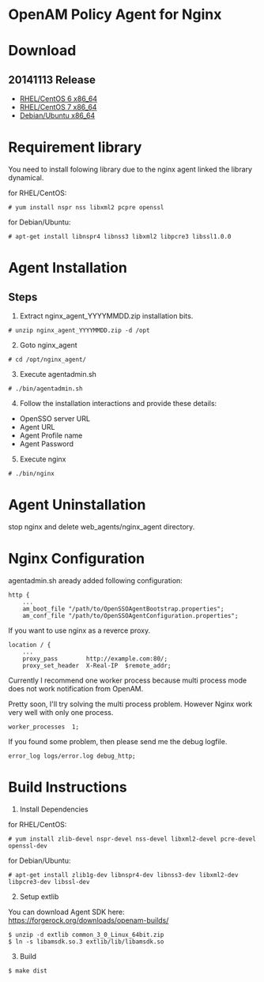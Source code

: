 OpenAM Policy Agent for Nginx
=============================

# Download

## 20141113 Release

 * [RHEL/CentOS 6 x86_64](https://www.osstech.co.jp/download/hamano/nginx/nginx_agent_20141113.el6.x86_64.zip)
 * [RHEL/CentOS 7 x86_64](https://www.osstech.co.jp/download/hamano/nginx/nginx_agent_20141113.el7.x86_64.zip)
 * [Debian/Ubuntu x86_64](https://www.osstech.co.jp/download/hamano/nginx/nginx_agent_20141113.deb.x86_64.zip)

# Requirement library

You need to install folowing library due to the nginx agent linked the
library dynamical.

for RHEL/CentOS:
~~~
# yum install nspr nss libxml2 pcpre openssl
~~~

for Debian/Ubuntu:
~~~
# apt-get install libnspr4 libnss3 libxml2 libpcre3 libssl1.0.0
~~~

# Agent Installation

## Steps

 1. Extract nginx_agent_YYYYMMDD.zip installation bits.

 ~~~
 # unzip nginx_agent_YYYYMMDD.zip -d /opt
 ~~~

 2. Goto nginx_agent

 ~~~
 # cd /opt/nginx_agent/
 ~~~

 3. Execute agentadmin.sh

 ~~~
 # ./bin/agentadmin.sh
 ~~~

 4. Follow the installation interactions and provide these details:

  - OpenSSO server URL
  - Agent URL
  - Agent Profile name
  - Agent Password

 5. Execute nginx
 ~~~
 # ./bin/nginx
 ~~~

# Agent Uninstallation

stop nginx and delete web_agents/nginx_agent directory.

# Nginx Configuration

agentadmin.sh aready added following configuration:

    http {
        ...
        am_boot_file "/path/to/OpenSSOAgentBootstrap.properties";
        am_conf_file "/path/to/OpenSSOAgentConfiguration.properties";

If you want to use nginx as a reverce proxy.

    location / {
        ...
        proxy_pass        http://example.com:80/;
        proxy_set_header  X-Real-IP  $remote_addr;

Currently I recommend one worker process because multi process mode
does not work notification from OpenAM.

Pretty soon, I'll try solving the multi process problem. However Nginx
work very well with only one process.

    worker_processes  1;

If you found some problem, then please send me the debug logfile.

    error_log logs/error.log debug_http;


# Build Instructions

1. Install Dependencies

 for RHEL/CentOS:
 ~~~
 # yum install zlib-devel nspr-devel nss-devel libxml2-devel pcre-devel openssl-dev
 ~~~

 for Debian/Ubuntu:
 ~~~
 # apt-get install zlib1g-dev libnspr4-dev libnss3-dev libxml2-dev libpcre3-dev libssl-dev
 ~~~

2. Setup extlib

 You can download Agent SDK here:
 https://forgerock.org/downloads/openam-builds/

 ~~~
 $ unzip -d extlib common_3_0_Linux_64bit.zip
 $ ln -s libamsdk.so.3 extlib/lib/libamsdk.so
 ~~~

3. Build

 ~~~
 $ make dist
 ~~~
